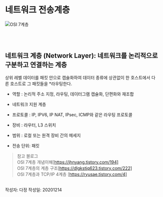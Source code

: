 # 네트워크 전송계층
![OSI 7계층](https://blog.kakaocdn.net/dn/brGGyu/btqzic0o7Te/zCLQk1aqQ5xk5r3vVhlJnK/img.png)

<br>
<br>

## 네트워크 계층 (Network Layer):  네트워크를 논리적으로 구분하고 연결하는 계층



  상위 레벨 데이터를 패킷 안으로 캡슐화하여 데이터 종류에 상관없이 한 호스트에서 다른 호스트로 그 패킷들을 *라우팅한다. 



  - 역할 : 논리적 주소 지정, 라우팅, 데이터그램 캡슐화, 단편화와 재조합

  - 네트워크 지원 계층

  - 프로토콜 : IP, IPV6, IP NAT, IPsec, ICMP와 같은 라우팅 프로토콜

  - 장비 : 라우터, L3 스위치

  - 범위 : 로컬 또는 원격 장비 간의 메세지

  - 전송 단위: 패킷
 

> 참고 블로그  
OSI 7계층 개념이해[https://jhnyang.tistory.com/194]  
OSI 7계층의 계층 구조[https://dlgkstjq623.tistory.com/222]  
OSI 7계층과 TCP/IP 4계층 [https://ryusae.tistory.com/4]  
<br>
작성자: 다정  
작성일: 20201214